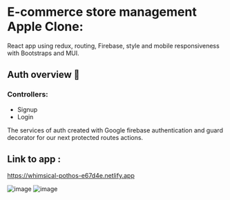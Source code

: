# E-commerce store management Apple Clone:
React app using redux, routing, Firebase, style and mobile responsiveness with Bootstraps and MUI. 

## Auth overview 🔐
### Controllers:
- Signup
- Login

The services of auth created with Google firebase authentication and guard decorator for our next protected routes actions.

## Link to app :
https://whimsical-pothos-e67d4e.netlify.app

![image](https://user-images.githubusercontent.com/94540100/193291931-e4a76791-0391-483d-824c-9690ae912615.png)
![image](https://user-images.githubusercontent.com/94540100/193291810-31b97b04-b028-46db-9985-06e69cde273e.png)

